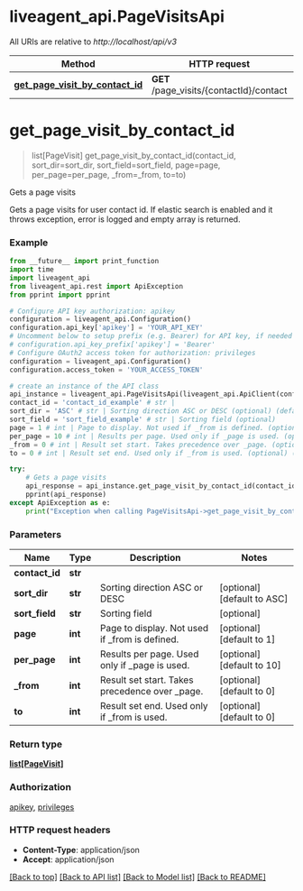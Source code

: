 # liveagent_api.PageVisitsApi

All URIs are relative to *http://localhost/api/v3*

Method | HTTP request | Description
------------- | ------------- | -------------
[**get_page_visit_by_contact_id**](PageVisitsApi.md#get_page_visit_by_contact_id) | **GET** /page_visits/{contactId}/contact | Gets a page visits


# **get_page_visit_by_contact_id**
> list[PageVisit] get_page_visit_by_contact_id(contact_id, sort_dir=sort_dir, sort_field=sort_field, page=page, per_page=per_page, _from=_from, to=to)

Gets a page visits

Gets a page visits for user contact id. If elastic search is enabled and it throws exception, error is logged and empty array is returned. 

### Example
```python
from __future__ import print_function
import time
import liveagent_api
from liveagent_api.rest import ApiException
from pprint import pprint

# Configure API key authorization: apikey
configuration = liveagent_api.Configuration()
configuration.api_key['apikey'] = 'YOUR_API_KEY'
# Uncomment below to setup prefix (e.g. Bearer) for API key, if needed
# configuration.api_key_prefix['apikey'] = 'Bearer'
# Configure OAuth2 access token for authorization: privileges
configuration = liveagent_api.Configuration()
configuration.access_token = 'YOUR_ACCESS_TOKEN'

# create an instance of the API class
api_instance = liveagent_api.PageVisitsApi(liveagent_api.ApiClient(configuration))
contact_id = 'contact_id_example' # str | 
sort_dir = 'ASC' # str | Sorting direction ASC or DESC (optional) (default to ASC)
sort_field = 'sort_field_example' # str | Sorting field (optional)
page = 1 # int | Page to display. Not used if _from is defined. (optional) (default to 1)
per_page = 10 # int | Results per page. Used only if _page is used. (optional) (default to 10)
_from = 0 # int | Result set start. Takes precedence over _page. (optional) (default to 0)
to = 0 # int | Result set end. Used only if _from is used. (optional) (default to 0)

try:
    # Gets a page visits
    api_response = api_instance.get_page_visit_by_contact_id(contact_id, sort_dir=sort_dir, sort_field=sort_field, page=page, per_page=per_page, _from=_from, to=to)
    pprint(api_response)
except ApiException as e:
    print("Exception when calling PageVisitsApi->get_page_visit_by_contact_id: %s\n" % e)
```

### Parameters

Name | Type | Description  | Notes
------------- | ------------- | ------------- | -------------
 **contact_id** | **str**|  | 
 **sort_dir** | **str**| Sorting direction ASC or DESC | [optional] [default to ASC]
 **sort_field** | **str**| Sorting field | [optional] 
 **page** | **int**| Page to display. Not used if _from is defined. | [optional] [default to 1]
 **per_page** | **int**| Results per page. Used only if _page is used. | [optional] [default to 10]
 **_from** | **int**| Result set start. Takes precedence over _page. | [optional] [default to 0]
 **to** | **int**| Result set end. Used only if _from is used. | [optional] [default to 0]

### Return type

[**list[PageVisit]**](PageVisit.md)

### Authorization

[apikey](../README.md#apikey), [privileges](../README.md#privileges)

### HTTP request headers

 - **Content-Type**: application/json
 - **Accept**: application/json

[[Back to top]](#) [[Back to API list]](../README.md#documentation-for-api-endpoints) [[Back to Model list]](../README.md#documentation-for-models) [[Back to README]](../README.md)

